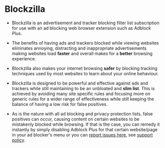 # Blockzilla

- Blockzilla is an advertisement and tracker blocking filter list subscription for use with an ad blocking web browser extension such as Adblock Plus.

- The benefits of having ads and trackers blocked while viewing websites eliminates annoying, distracting and inappropriate advertisements making websites load **faster** and overall makes for a **better** browsing experience.

- Blockzilla also makes your internet browsing **safer** by blocking tracking techniques used by most websites to learn about your online behaviour.

- Blockzilla is designed to be powerful and effective against ads and trackers while still maintaining to be an unbloated and **slim list**. This is achieved by avoiding many site specific rules and focusing more on generic rules for a wider range of effectiveness while still keeping the balance of having a low risk for false positives. 

- As is the nature with all ad blocking and privacy protection lists, false positives can occur, causing content on certain websites to be mistakenly blocked while browsing. If that is the case, you can remedy it instantly by simply disabling Adblock Plus for that certain website/page in your ad blocker's menu or you can [report issues here](https://github.com/zpacman/Blockzilla/issues), see [support policy](./CONTRIBUTING.md).
